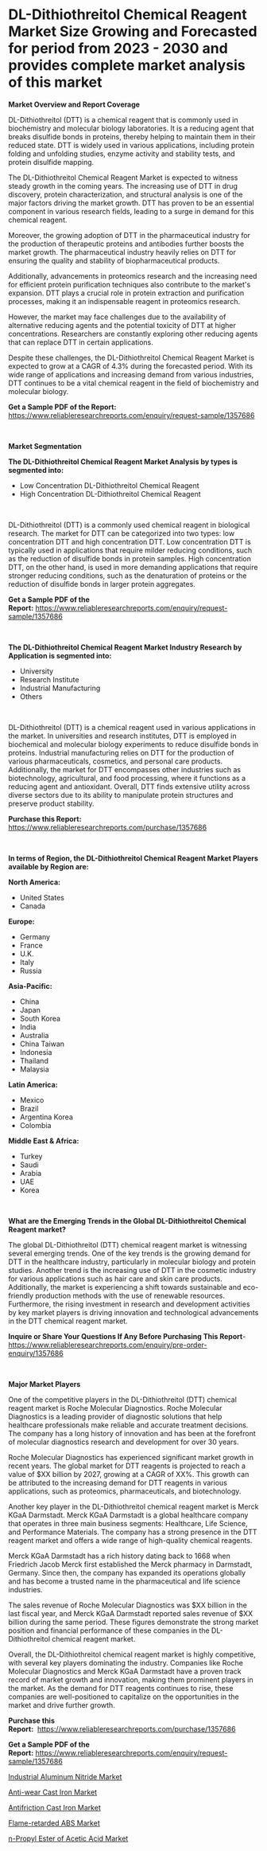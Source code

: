 <p><h1>DL-Dithiothreitol Chemical Reagent Market Size Growing and Forecasted for period from 2023 - 2030 and provides complete market analysis of this market</h1></p><p><strong>Market Overview and Report Coverage</strong></p>
<p><p>DL-Dithiothreitol (DTT) is a chemical reagent that is commonly used in biochemistry and molecular biology laboratories. It is a reducing agent that breaks disulfide bonds in proteins, thereby helping to maintain them in their reduced state. DTT is widely used in various applications, including protein folding and unfolding studies, enzyme activity and stability tests, and protein disulfide mapping.</p><p>The DL-Dithiothreitol Chemical Reagent Market is expected to witness steady growth in the coming years. The increasing use of DTT in drug discovery, protein characterization, and structural analysis is one of the major factors driving the market growth. DTT has proven to be an essential component in various research fields, leading to a surge in demand for this chemical reagent.</p><p>Moreover, the growing adoption of DTT in the pharmaceutical industry for the production of therapeutic proteins and antibodies further boosts the market growth. The pharmaceutical industry heavily relies on DTT for ensuring the quality and stability of biopharmaceutical products.</p><p>Additionally, advancements in proteomics research and the increasing need for efficient protein purification techniques also contribute to the market's expansion. DTT plays a crucial role in protein extraction and purification processes, making it an indispensable reagent in proteomics research.</p><p>However, the market may face challenges due to the availability of alternative reducing agents and the potential toxicity of DTT at higher concentrations. Researchers are constantly exploring other reducing agents that can replace DTT in certain applications.</p><p>Despite these challenges, the DL-Dithiothreitol Chemical Reagent Market is expected to grow at a CAGR of 4.3% during the forecasted period. With its wide range of applications and increasing demand from various industries, DTT continues to be a vital chemical reagent in the field of biochemistry and molecular biology.</p></p>
<p><strong>Get a Sample PDF of the Report:</strong> <a href="https://www.reliableresearchreports.com/enquiry/request-sample/1357686">https://www.reliableresearchreports.com/enquiry/request-sample/1357686</a></p>
<p>&nbsp;</p>
<p><strong>Market Segmentation</strong></p>
<p><strong>The DL-Dithiothreitol Chemical Reagent Market Analysis by types is segmented into:</strong></p>
<p><ul><li>Low Concentration DL-Dithiothreitol Chemical Reagent</li><li>High Concentration DL-Dithiothreitol Chemical Reagent</li></ul></p>
<p>&nbsp;</p>
<p><p>DL-Dithiothreitol (DTT) is a commonly used chemical reagent in biological research. The market for DTT can be categorized into two types: low concentration DTT and high concentration DTT. Low concentration DTT is typically used in applications that require milder reducing conditions, such as the reduction of disulfide bonds in protein samples. High concentration DTT, on the other hand, is used in more demanding applications that require stronger reducing conditions, such as the denaturation of proteins or the reduction of disulfide bonds in larger protein aggregates.</p></p>
<p><strong>Get a Sample PDF of the Report:</strong>&nbsp;<a href="https://www.reliableresearchreports.com/enquiry/request-sample/1357686">https://www.reliableresearchreports.com/enquiry/request-sample/1357686</a></p>
<p>&nbsp;</p>
<p><strong>The DL-Dithiothreitol Chemical Reagent Market Industry Research by Application is segmented into:</strong></p>
<p><ul><li>University</li><li>Research Institute</li><li>Industrial Manufacturing</li><li>Others</li></ul></p>
<p>&nbsp;</p>
<p><p>DL-Dithiothreitol (DTT) is a chemical reagent used in various applications in the market. In universities and research institutes, DTT is employed in biochemical and molecular biology experiments to reduce disulfide bonds in proteins. Industrial manufacturing relies on DTT for the production of various pharmaceuticals, cosmetics, and personal care products. Additionally, the market for DTT encompasses other industries such as biotechnology, agricultural, and food processing, where it functions as a reducing agent and antioxidant. Overall, DTT finds extensive utility across diverse sectors due to its ability to manipulate protein structures and preserve product stability.</p></p>
<p><strong>Purchase this Report:</strong>&nbsp; <a href="https://www.reliableresearchreports.com/purchase/1357686">https://www.reliableresearchreports.com/purchase/1357686</a></p>
<p>&nbsp;</p>
<p><strong>In terms of Region, the DL-Dithiothreitol Chemical Reagent Market Players available by Region are:</strong></p>
<p>
    <p> <strong> North America: </strong>
        <ul>
            <li>United States</li>
            <li>Canada</li>
        </ul>
        </p> 
    <p> <strong> Europe: </strong>
        <ul>
            <li>Germany</li>
            <li>France</li>
            <li>U.K.</li>
            <li>Italy</li>
            <li>Russia</li>
        </ul>
        </p> 
    <p> <strong> Asia-Pacific: </strong>
        <ul>
            <li>China</li>
            <li>Japan</li>
            <li>South Korea</li>
            <li>India</li>
            <li>Australia</li>
            <li>China Taiwan</li>
            <li>Indonesia</li>
            <li>Thailand</li>
            <li>Malaysia</li>
        </ul>
        </p> 
    <p> <strong> Latin America: </strong>
        <ul>
            <li>Mexico</li>
            <li>Brazil</li>
            <li>Argentina Korea</li>
            <li>Colombia</li>
        </ul>
        </p> 
    <p> <strong> Middle East & Africa: </strong>
        <ul>
            <li>Turkey</li>
            <li>Saudi</li>
            <li>Arabia</li>
            <li>UAE</li>
            <li>Korea</li>
        </ul>
    </p>
    </p>
<p>&nbsp;</p>
<p><strong>What are the Emerging Trends in the Global DL-Dithiothreitol Chemical Reagent market?</strong></p>
<p><p>The global DL-Dithiothreitol (DTT) chemical reagent market is witnessing several emerging trends. One of the key trends is the growing demand for DTT in the healthcare industry, particularly in molecular biology and protein studies. Another trend is the increasing use of DTT in the cosmetic industry for various applications such as hair care and skin care products. Additionally, the market is experiencing a shift towards sustainable and eco-friendly production methods with the use of renewable resources. Furthermore, the rising investment in research and development activities by key market players is driving innovation and technological advancements in the DTT chemical reagent market.</p></p>
<p><strong>Inquire or Share Your Questions If Any Before Purchasing This Report</strong>- <a href="https://www.reliableresearchreports.com/enquiry/pre-order-enquiry/1357686">https://www.reliableresearchreports.com/enquiry/pre-order-enquiry/1357686</a></p>
<p>&nbsp;</p>
<p><strong>Major Market Players</strong></p>
<p><p>One of the competitive players in the DL-Dithiothreitol (DTT) chemical reagent market is Roche Molecular Diagnostics. Roche Molecular Diagnostics is a leading provider of diagnostic solutions that help healthcare professionals make reliable and accurate treatment decisions. The company has a long history of innovation and has been at the forefront of molecular diagnostics research and development for over 30 years.</p><p>Roche Molecular Diagnostics has experienced significant market growth in recent years. The global market for DTT reagents is projected to reach a value of $XX billion by 2027, growing at a CAGR of XX%. This growth can be attributed to the increasing demand for DTT reagents in various applications, such as proteomics, pharmaceuticals, and biotechnology.</p><p>Another key player in the DL-Dithiothreitol chemical reagent market is Merck KGaA Darmstadt. Merck KGaA Darmstadt is a global healthcare company that operates in three main business segments: Healthcare, Life Science, and Performance Materials. The company has a strong presence in the DTT reagent market and offers a wide range of high-quality chemical reagents.</p><p>Merck KGaA Darmstadt has a rich history dating back to 1668 when Friedrich Jacob Merck first established the Merck pharmacy in Darmstadt, Germany. Since then, the company has expanded its operations globally and has become a trusted name in the pharmaceutical and life science industries.</p><p>The sales revenue of Roche Molecular Diagnostics was $XX billion in the last fiscal year, and Merck KGaA Darmstadt reported sales revenue of $XX billion during the same period. These figures demonstrate the strong market position and financial performance of these companies in the DL-Dithiothreitol chemical reagent market.</p><p>Overall, the DL-Dithiothreitol chemical reagent market is highly competitive, with several key players dominating the industry. Companies like Roche Molecular Diagnostics and Merck KGaA Darmstadt have a proven track record of market growth and innovation, making them prominent players in the market. As the demand for DTT reagents continues to rise, these companies are well-positioned to capitalize on the opportunities in the market and drive further growth.</p></p>
<p><strong>Purchase this Report:</strong>&nbsp;&nbsp;<a href="https://www.reliableresearchreports.com/purchase/1357686">https://www.reliableresearchreports.com/purchase/1357686</a></p>
<p></p>
<p><strong>Get a Sample PDF of the Report:</strong>&nbsp;<a href="https://www.reliableresearchreports.com/enquiry/request-sample/1357686">https://www.reliableresearchreports.com/enquiry/request-sample/1357686</a></p>
<p><p><a href="https://github.com/maliyahmorrow6654/Market-Research-Report-List-1/blob/main/industrial-aluminum-nitride-market.md">Industrial Aluminum Nitride Market</a></p><p><a href="https://github.com/scarol104/Market-Research-Report-List-1/blob/main/anti-wear-cast-iron-market.md">Anti-wear Cast Iron Market</a></p><p><a href="https://github.com/deliacustodio40/Market-Research-Report-List-1/blob/main/antifriction-cast-iron-market.md">Antifriction Cast Iron Market</a></p><p><a href="https://github.com/abdelrhmankishk22/Market-Research-Report-List-1/blob/main/flame-retarded-abs-market.md">Flame-retarded ABS Market</a></p><p><a href="https://github.com/mahnoor2003/Market-Research-Report-List-1/blob/main/n-propyl-ester-of-acetic-acid-market.md">n-Propyl Ester of Acetic Acid Market</a></p></p>